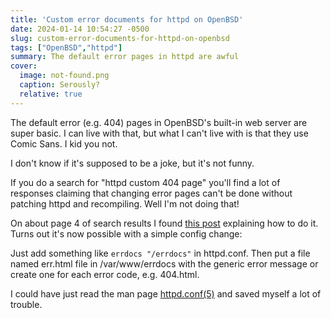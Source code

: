 ```yaml
---
title: 'Custom error documents for httpd on OpenBSD'
date: 2024-01-14 10:54:27 -0500
slug: custom-error-documents-for-httpd-on-openbsd
tags: ["OpenBSD","httpd"]
summary: The default error pages in httpd are awful
cover:
  image: not-found.png
  caption: Serously?
  relative: true
---
```



The default error (e.g. 404) pages in OpenBSD's built-in web server are super basic. I can live with that, but what I can't live with is that they use Comic Sans. I kid you not.

I don't know if it's supposed to be a joke, but it's not funny.

If you do a search for "httpd custom 404 page" you'll find a lot of responses claiming that changing error pages can't be done without patching httpd and recompiling. Well I'm not doing that!

On about page 4 of search results I found [this post](https://utux.fr/article324/openbsd-httpd-comic-sans-ms) explaining how to do it. Turns out it's now possible with a simple config change:

Just add something like `errdocs "/errdocs"` in httpd.conf. Then put a file named err.html file in /var/www/errdocs with the generic error message or create one for each error code, e.g. 404.html.

I could have just read the man page [httpd.conf(5)](https://man.openbsd.org/httpd.conf.5#errdocs) and saved myself a lot of trouble.
